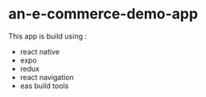 # an-e-commerce-demo-app
This app is build using :
- react native
- expo
- redux 
- react navigation 
- eas build tools 

